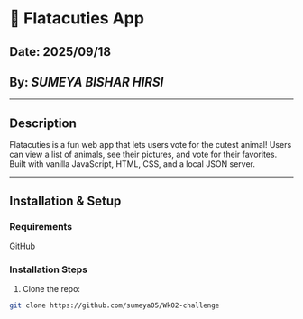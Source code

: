 # 🐾 Flatacuties App

## Date: 2025/09/18

## By: _SUMEYA BISHAR HIRSI_

---

## Description

Flatacuties is a fun web app that lets users vote for the cutest animal! Users can view a list of animals, see their pictures, and vote for their favorites. Built with vanilla JavaScript, HTML, CSS, and a local JSON server.

---

## Installation & Setup

### Requirements

GitHub

### Installation Steps

1. Clone the repo:

```bash
git clone https://github.com/sumeya05/Wk02-challenge

```
